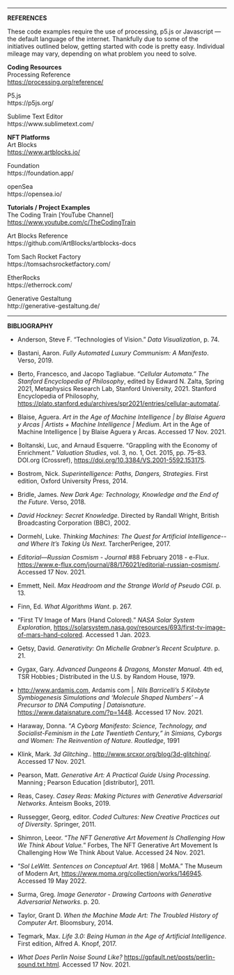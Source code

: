 ***
**REFERENCES**

These code examples require the use of processing, p5.js or Javascript — the default language of the internet. Thankfully due to some of the initiatives outlined below, getting started with code is pretty easy. Individual mileage may vary, depending on what problem you need to solve. 

**<p>Coding Resources<br>**
Processing Reference<br>
https://processing.org/reference/</p>

<p>P5.js<br>
https://p5js.org/</p>

<p>Sublime Text Editor<br>
https://www.sublimetext.com/</p>


**<p>NFT Platforms<br>**
Art Blocks<br>
https://www.artblocks.io/</pr>

<p>Foundation<br>
https://foundation.app/</pr>

<p>openSea<br>
https://opensea.io/</pr>


**<p>Tutorials / Project Examples<br>**
The Coding Train [YouTube Channel]<br>
https://www.youtube.com/c/TheCodingTrain</p>

<p>Art Blocks Reference<br>
https://github.com/ArtBlocks/artblocks-docs</p>

<p>Tom Sach Rocket Factory<br>
https://tomsachsrocketfactory.com/</p>

<p>EtherRocks<br>
https://etherrock.com/</p>

<p>Generative Gestaltung<br>
http://generative-gestaltung.de/</p>



***
**BIBLIOGRAPHY**

* Anderson, Steve F. “Technologies of Vision.” *Data Visualization*, p. 74.

* Bastani, Aaron. *Fully Automated Luxury Communism: A Manifesto*. Verso, 2019.

* Berto, Francesco, and Jacopo Tagliabue. “*Cellular Automata.” The Stanford Encyclopedia of Philosophy*, edited by Edward N. Zalta, Spring 2021, Metaphysics Research Lab, Stanford University, 2021. Stanford Encyclopedia of Philosophy, https://plato.stanford.edu/archives/spr2021/entries/cellular-automata/.

* Blaise, Aguera. *Art in the Age of Machine Intelligence | by Blaise Aguera y Arcas | Artists + Machine Intelligence | Medium*. Art in the Age of Machine Intelligence | by Blaise Aguera y Arcas. Accessed 17 Nov. 2021.

* Boltanski, Luc, and Arnaud Esquerre. “Grappling with the Economy of Enrichment.” *Valuation Studies*, vol. 3, no. 1, Oct. 2015, pp. 75–83. DOI.org (Crossref), https://doi.org/10.3384/VS.2001-5592.153175.

* Bostrom, Nick. *Superintelligence: Paths, Dangers, Strategies*. First edition, Oxford University Press, 2014.

* Bridle, James. *New Dark Age: Technology, Knowledge and the End of the Future*. Verso, 2018.

* *David Hockney: Secret Knowledge*. Directed by Randall Wright, British Broadcasting Corporation (BBC), 2002.

* Dormehl, Luke. *Thinking Machines: The Quest for Artificial Intelligence--and Where It’s Taking Us Next*. TarcherPerigee, 2017.

* *Editorial—Russian Cosmism - Journal* #88 February 2018 - e-Flux. https://www.e-flux.com/journal/88/176021/editorial-russian-cosmism/. Accessed 17 Nov. 2021.

* Emmett, Neil. *Max Headroom and the Strange World of Pseudo CGI*. p. 13.

* Finn, Ed. *What Algorithms Want*. p. 267.

* “First TV Image of Mars (Hand Colored).” *NASA Solar System Exploration*, https://solarsystem.nasa.gov/resources/693/first-tv-image-of-mars-hand-colored. Accessed 1 Jan. 2023.

* Getsy, David. *Generativity: On Michelle Grabner’s Recent Sculpture*. p. 21.

* Gygax, Gary. *Advanced Dungeons & Dragons, Monster Manual*. 4th ed, TSR Hobbies ; Distributed in the U.S. by Random House, 1979.

* http://www.ardamis.com, Ardamis com |. *Nils Barricelli’s 5 Kilobyte Symbiogenesis Simulations and ‘Molecule Shaped Numbers’ – A Precursor to DNA Computing | Dataisnature*. https://www.dataisnature.com/?p=1448. Accessed 17 Nov. 2021.

* Haraway, Donna. “*A Cyborg Manifesto: Science, Technology, and Socialist-Feminism in the Late Twentieth Century,” in Simians, Cyborgs and Women: The Reinvention of Nature. Routledge*, 1991

* Klink, Mark. *3d Glitching*.. http://www.srcxor.org/blog/3d-glitching/. Accessed 17 Nov. 2021.

* Pearson, Matt. *Generative Art: A Practical Guide Using Processing*. Manning ; Pearson Education [distributor], 2011.

* Reas, Casey. *Casey Reas: Making Pictures with Generative Adversarial Networks*. Anteism Books, 2019.

* Russegger, Georg, editor. *Coded Cultures: New Creative Practices out of Diversity*. Springer, 2011.

* Shimron, Leeor. “*The NFT Generative Art Movement Is Challenging How We Think About Value.*” Forbes, The NFT Generative Art Movement Is Challenging How We Think About Value. Accessed 24 Nov. 2021.

* “*Sol LeWitt. Sentences on Conceptual Art*. 1968 | MoMA.” The Museum of Modern Art, https://www.moma.org/collection/works/146945. Accessed 19 May 2022.

* Surma, Greg. *Image Generator - Drawing Cartoons with Generative Adversarial Networks*. p. 20.

* Taylor, Grant D. *When the Machine Made Art: The Troubled History of Computer Art*. Bloomsbury, 2014.

* Tegmark, Max. *Life 3.0: Being Human in the Age of Artificial Intelligence*. First edition, Alfred A. Knopf, 2017.

* *What Does Perlin Noise Sound Like?* https://gpfault.net/posts/perlin-sound.txt.html. Accessed 17 Nov. 2021.

